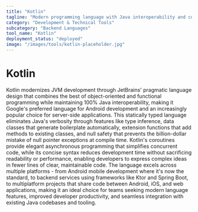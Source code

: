 ```yaml
---
title: "Kotlin"
tagline: "Modern programming language with Java interoperability and concise syntax"
category: "Development & Technical Tools"
subcategory: "Backend Languages"
tool_name: "Kotlin"
deployment_status: "deployed"
image: "/images/tools/kotlin-placeholder.jpg"
---
```


# Kotlin

Kotlin modernizes JVM development through JetBrains' pragmatic language design that combines the best of object-oriented and functional programming while maintaining 100% Java interoperability, making it Google's preferred language for Android development and an increasingly popular choice for server-side applications. This statically typed language eliminates Java's verbosity through features like type inference, data classes that generate boilerplate automatically, extension functions that add methods to existing classes, and null safety that prevents the billion-dollar mistake of null pointer exceptions at compile time. Kotlin's coroutines provide elegant asynchronous programming that simplifies concurrent code, while its concise syntax reduces development time without sacrificing readability or performance, enabling developers to express complex ideas in fewer lines of clear, maintainable code. The language excels across multiple platforms - from Android mobile development where it's now the standard, to backend services using frameworks like Ktor and Spring Boot, to multiplatform projects that share code between Android, iOS, and web applications, making it an ideal choice for teams seeking modern language features, improved developer productivity, and seamless integration with existing Java codebases and tooling.
